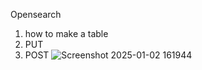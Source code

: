 Opensearch
1. how to make a table
2. PUT
3. POST
   ![Screenshot 2025-01-02 161944](https://github.com/user-attachments/assets/f03133c1-406c-410c-ab9c-a963badf6427)
